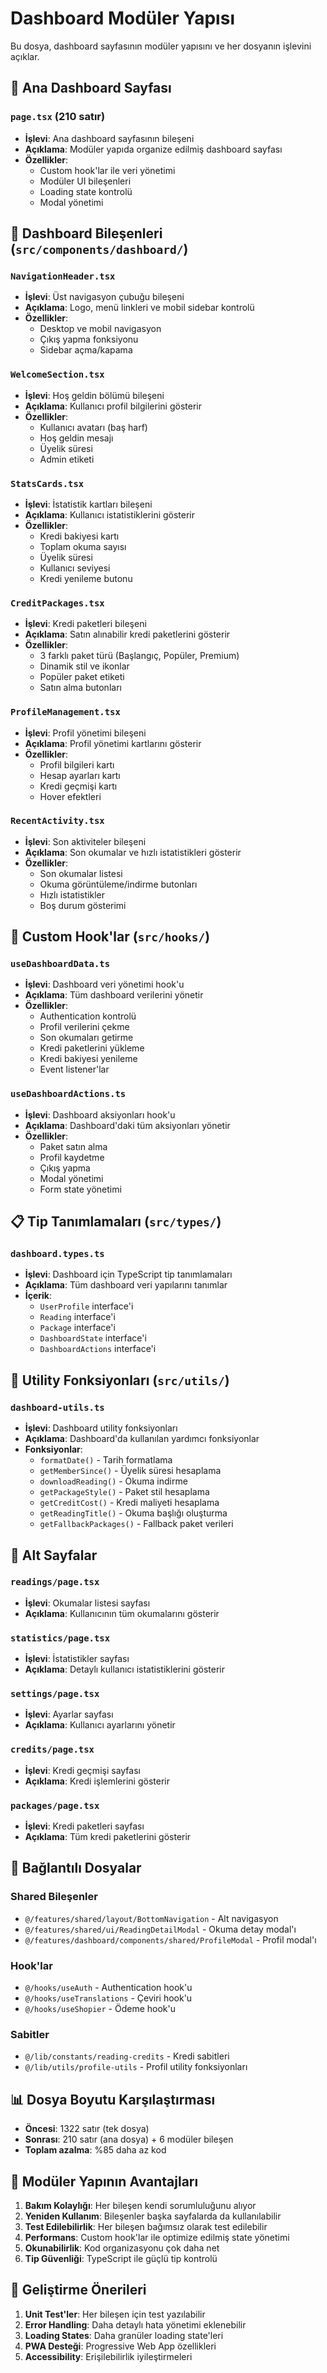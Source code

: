 # Dashboard Modüler Yapısı

Bu dosya, dashboard sayfasının modüler yapısını ve her dosyanın işlevini açıklar.

## 📁 Ana Dashboard Sayfası

### `page.tsx` (210 satır)
- **İşlevi**: Ana dashboard sayfasının bileşeni
- **Açıklama**: Modüler yapıda organize edilmiş dashboard sayfası
- **Özellikler**: 
  - Custom hook'lar ile veri yönetimi
  - Modüler UI bileşenleri
  - Loading state kontrolü
  - Modal yönetimi

## 🧩 Dashboard Bileşenleri (`src/components/dashboard/`)

### `NavigationHeader.tsx`
- **İşlevi**: Üst navigasyon çubuğu bileşeni
- **Açıklama**: Logo, menü linkleri ve mobil sidebar kontrolü
- **Özellikler**:
  - Desktop ve mobil navigasyon
  - Çıkış yapma fonksiyonu
  - Sidebar açma/kapama

### `WelcomeSection.tsx`
- **İşlevi**: Hoş geldin bölümü bileşeni
- **Açıklama**: Kullanıcı profil bilgilerini gösterir
- **Özellikler**:
  - Kullanıcı avatarı (baş harf)
  - Hoş geldin mesajı
  - Üyelik süresi
  - Admin etiketi

### `StatsCards.tsx`
- **İşlevi**: İstatistik kartları bileşeni
- **Açıklama**: Kullanıcı istatistiklerini gösterir
- **Özellikler**:
  - Kredi bakiyesi kartı
  - Toplam okuma sayısı
  - Üyelik süresi
  - Kullanıcı seviyesi
  - Kredi yenileme butonu

### `CreditPackages.tsx`
- **İşlevi**: Kredi paketleri bileşeni
- **Açıklama**: Satın alınabilir kredi paketlerini gösterir
- **Özellikler**:
  - 3 farklı paket türü (Başlangıç, Popüler, Premium)
  - Dinamik stil ve ikonlar
  - Popüler paket etiketi
  - Satın alma butonları

### `ProfileManagement.tsx`
- **İşlevi**: Profil yönetimi bileşeni
- **Açıklama**: Profil yönetimi kartlarını gösterir
- **Özellikler**:
  - Profil bilgileri kartı
  - Hesap ayarları kartı
  - Kredi geçmişi kartı
  - Hover efektleri

### `RecentActivity.tsx`
- **İşlevi**: Son aktiviteler bileşeni
- **Açıklama**: Son okumalar ve hızlı istatistikleri gösterir
- **Özellikler**:
  - Son okumalar listesi
  - Okuma görüntüleme/indirme butonları
  - Hızlı istatistikler
  - Boş durum gösterimi

## 🎣 Custom Hook'lar (`src/hooks/`)

### `useDashboardData.ts`
- **İşlevi**: Dashboard veri yönetimi hook'u
- **Açıklama**: Tüm dashboard verilerini yönetir
- **Özellikler**:
  - Authentication kontrolü
  - Profil verilerini çekme
  - Son okumaları getirme
  - Kredi paketlerini yükleme
  - Kredi bakiyesi yenileme
  - Event listener'lar

### `useDashboardActions.ts`
- **İşlevi**: Dashboard aksiyonları hook'u
- **Açıklama**: Dashboard'daki tüm aksiyonları yönetir
- **Özellikler**:
  - Paket satın alma
  - Profil kaydetme
  - Çıkış yapma
  - Modal yönetimi
  - Form state yönetimi

## 📋 Tip Tanımlamaları (`src/types/`)

### `dashboard.types.ts`
- **İşlevi**: Dashboard için TypeScript tip tanımlamaları
- **Açıklama**: Tüm dashboard veri yapılarını tanımlar
- **İçerik**:
  - `UserProfile` interface'i
  - `Reading` interface'i
  - `Package` interface'i
  - `DashboardState` interface'i
  - `DashboardActions` interface'i

## 🔧 Utility Fonksiyonları (`src/utils/`)

### `dashboard-utils.ts`
- **İşlevi**: Dashboard utility fonksiyonları
- **Açıklama**: Dashboard'da kullanılan yardımcı fonksiyonlar
- **Fonksiyonlar**:
  - `formatDate()` - Tarih formatlama
  - `getMemberSince()` - Üyelik süresi hesaplama
  - `downloadReading()` - Okuma indirme
  - `getPackageStyle()` - Paket stil hesaplama
  - `getCreditCost()` - Kredi maliyeti hesaplama
  - `getReadingTitle()` - Okuma başlığı oluşturma
  - `getFallbackPackages()` - Fallback paket verileri

## 📄 Alt Sayfalar

### `readings/page.tsx`
- **İşlevi**: Okumalar listesi sayfası
- **Açıklama**: Kullanıcının tüm okumalarını gösterir

### `statistics/page.tsx`
- **İşlevi**: İstatistikler sayfası
- **Açıklama**: Detaylı kullanıcı istatistiklerini gösterir

### `settings/page.tsx`
- **İşlevi**: Ayarlar sayfası
- **Açıklama**: Kullanıcı ayarlarını yönetir

### `credits/page.tsx`
- **İşlevi**: Kredi geçmişi sayfası
- **Açıklama**: Kredi işlemlerini gösterir

### `packages/page.tsx`
- **İşlevi**: Kredi paketleri sayfası
- **Açıklama**: Tüm kredi paketlerini gösterir

## 🔗 Bağlantılı Dosyalar

### Shared Bileşenler
- `@/features/shared/layout/BottomNavigation` - Alt navigasyon
- `@/features/shared/ui/ReadingDetailModal` - Okuma detay modal'ı
- `@/features/dashboard/components/shared/ProfileModal` - Profil modal'ı

### Hook'lar
- `@/hooks/useAuth` - Authentication hook'u
- `@/hooks/useTranslations` - Çeviri hook'u
- `@/hooks/useShopier` - Ödeme hook'u

### Sabitler
- `@/lib/constants/reading-credits` - Kredi sabitleri
- `@/lib/utils/profile-utils` - Profil utility fonksiyonları

## 📊 Dosya Boyutu Karşılaştırması

- **Öncesi**: 1322 satır (tek dosya)
- **Sonrası**: 210 satır (ana dosya) + 6 modüler bileşen
- **Toplam azalma**: %85 daha az kod

## 🎯 Modüler Yapının Avantajları

1. **Bakım Kolaylığı**: Her bileşen kendi sorumluluğunu alıyor
2. **Yeniden Kullanım**: Bileşenler başka sayfalarda da kullanılabilir
3. **Test Edilebilirlik**: Her bileşen bağımsız olarak test edilebilir
4. **Performans**: Custom hook'lar ile optimize edilmiş state yönetimi
5. **Okunabilirlik**: Kod organizasyonu çok daha net
6. **Tip Güvenliği**: TypeScript ile güçlü tip kontrolü

## 🚀 Geliştirme Önerileri

1. **Unit Test'ler**: Her bileşen için test yazılabilir
2. **Error Handling**: Daha detaylı hata yönetimi eklenebilir
3. **Loading States**: Daha granüler loading state'leri
4. **PWA Desteği**: Progressive Web App özellikleri
5. **Accessibility**: Erişilebilirlik iyileştirmeleri
